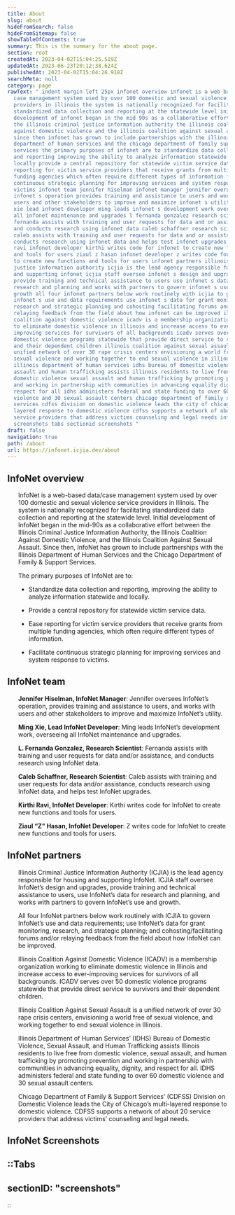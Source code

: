 ```yaml
---
title: About
slug: about
hideFromSearch: false
hideFromSitemap: false
showTableOfContents: true
summary: This is the summary for the about page.
section: root
createdAt: 2023-04-02T15:04:25.519Z
updatedAt: 2023-06-23T20:12:38.624Z
publishedAt: 2023-04-02T15:04:26.918Z
searchMeta: null
category: page
rawText: " indent margin left 25px infonet overview infonet is a web based data
  case management system used by over 100 domestic and sexual violence service
  providers in illinois the system is nationally recognized for facilitating
  standardized data collection and reporting at the statewide level initial
  development of infonet began in the mid 90s as a collaborative effort between
  the illinois criminal justice information authority the illinois coalition
  against domestic violence and the illinois coalition against sexual assault
  since then infonet has grown to include partnerships with the illinois
  department of human services and the chicago department of family support
  services the primary purposes of infonet are to standardize data collection
  and reporting improving the ability to analyze information statewide and
  locally provide a central repository for statewide victim service data ease
  reporting for victim service providers that receive grants from multiple
  funding agencies which often require different types of information facilitate
  continuous strategic planning for improving services and system response to
  victims infonet team jennifer hiselman infonet manager jennifer oversees
  infonet s operation provides training and assistance to users and works with
  users and other stakeholders to improve and maximize infonet s utility ming
  xie lead infonet developer ming leads infonet s development work overseeing
  all infonet maintenance and upgrades l fernanda gonzalez research scientist
  fernanda assists with training and user requests for data and or assistance
  and conducts research using infonet data caleb schaffner research scientist
  caleb assists with training and user requests for data and or assistance
  conducts research using infonet data and helps test infonet upgrades kirthi
  ravi infonet developer kirthi writes code for infonet to create new functions
  and tools for users ziaul z hasan infonet developer z writes code for infonet
  to create new functions and tools for users infonet partners illinois criminal
  justice information authority icjia is the lead agency responsible for housing
  and supporting infonet icjia staff oversee infonet s design and upgrades
  provide training and technical assistance to users use infonet s data for
  research and planning and works with partners to govern infonet s use and
  growth all four infonet partners below work routinely with icjia to govern
  infonet s use and data requirements use infonet s data for grant monitoring
  research and strategic planning and cohosting facilitating forums and or
  relaying feedback from the field about how infonet can be improved illinois
  coalition against domestic violence icadv is a membership organization working
  to eliminate domestic violence in illinois and increase access to ever
  improving services for survivors of all backgrounds icadv serves over 50
  domestic violence programs statewide that provide direct service to survivors
  and their dependent children illinois coalition against sexual assault is a
  unified network of over 30 rape crisis centers envisioning a world free of
  sexual violence and working together to end sexual violence in illinois
  illinois department of human services idhs bureau of domestic violence sexual
  assault and human trafficking assists illinois residents to live free from
  domestic violence sexual assault and human trafficking by promoting prevention
  and working in partnership with communities in advancing equality dignity and
  respect for all idhs administers federal and state funding to over 60 domestic
  violence and 30 sexual assault centers chicago department of family support
  services cdfss division on domestic violence leads the city of chicago s multi
  layered response to domestic violence cdfss supports a network of about 20
  service providers that address victims counseling and legal needs infonet
  screenshots tabs sectionid screenshots "
draft: false
navigation: true
path: /about
url: https://infonet.icjia.dev/about
---
```


<style>

 .indent {
 
 margin-left: 25px
 
 }
  
 </style>



## InfoNet overview

<div class="indent">

InfoNet is a web-based data/case management system used by over 100 domestic and sexual violence service providers in Illinois. The system is nationally recognized for facilitating standardized data collection and reporting at the statewide level. Initial development of InfoNet began in the mid-90s as a collaborative effort between the Illinois Criminal Justice Information Authority, the Illinois Coalition Against Domestic Violence, and the Illinois Coalition Against Sexual Assault. Since then, InfoNet has grown to include partnerships with the Illinois Department of Human Services and the Chicago Department of Family & Support Services. 

The primary purposes of InfoNet are to:

-	Standardize data collection and reporting, improving the ability to analyze information statewide and locally.

- 	Provide a central repository for statewide victim service data.

-	Ease reporting for victim service providers that receive grants from multiple funding agencies, which often require different types of information.

-	Facilitate continuous strategic planning for improving services and system response to victims.

</div>


## InfoNet team

<div class="indent">

**Jennifer Hiselman, InfoNet Manager**: Jennifer oversees InfoNet’s operation, provides training and assistance to users, and works with users and other stakeholders to improve and maximize InfoNet’s utility. 
		
**Ming Xie, Lead InfoNet Developer**: Ming leads InfoNet’s development work, overseeing all InfoNet maintenance and upgrades. 

**L. Fernanda Gonzalez, Research Scientist**: Fernanda assists with training and user requests for data and/or assistance, and conducts research using InfoNet data. 

**Caleb Schaffner, Research Scientist**: Caleb assists with training and user requests for data and/or assistance, conducts research using InfoNet data, and helps test InfoNet upgrades. 

**Kirthi Ravi, InfoNet Developer**: Kirthi writes code for InfoNet to create new functions and tools for users. 

**Ziaul “Z” Hasan, InfoNet Developer**: Z writes code for InfoNet to create new functions and tools for users. 

</div>

## InfoNet partners

<div class="indent">

Illinois Criminal Justice Information Authority (ICJIA) is the lead agency responsible for housing and supporting InfoNet. ICJIA staff oversee InfoNet’s design and upgrades, provide training and technical assistance to users, use InfoNet’s data for research and planning, and works with partners to govern InfoNet’s use and growth. 

All four InfoNet partners below work routinely with ICJIA to govern InfoNet’s use and data requirements; use InfoNet’s data for grant monitoring, research, and strategic planning; and cohosting/facilitating forums and/or relaying feedback from the field about how InfoNet can be improved.   

Illinois Coalition Against Domestic Violence (ICADV) is a membership organization working to eliminate domestic violence in Illinois and increase access to ever-improving services for survivors of all backgrounds. ICADV serves over 50 domestic violence programs statewide that provide direct service to survivors and their dependent children. 

Illinois Coalition Against Sexual Assault is a unified network of over 30 rape crisis centers, envisioning a world free of sexual violence, and working together to end sexual violence in Illinois. 

Illinois Department of Human Services’ (IDHS) Bureau of Domestic Violence, Sexual Assault, and Human Trafficking assists Illinois residents to live free from domestic violence, sexual assault, and human trafficking by promoting prevention and working in partnership with communities in advancing equality, dignity, and respect for all. IDHS administers federal and state funding to over 60 domestic violence and 30 sexual assault centers. 

Chicago Department of Family & Support Services’ (CDFSS) Division on Domestic Violence leads the City of Chicago’s multi-layered response to domestic violence. CDFSS supports a network of about 20 service providers that address victims’ counseling and legal needs. 

</div>

## InfoNet Screenshots

::Tabs
---
sectionID: "screenshots"
---
::
